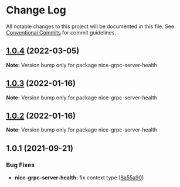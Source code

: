 # Change Log

All notable changes to this project will be documented in this file.
See [Conventional Commits](https://conventionalcommits.org) for commit guidelines.

## [1.0.4](https://github.com/deeplay-io/nice-grpc/compare/nice-grpc-server-health@1.0.3...nice-grpc-server-health@1.0.4) (2022-03-05)

**Note:** Version bump only for package nice-grpc-server-health





## [1.0.3](https://github.com/deeplay-io/nice-grpc/compare/nice-grpc-server-health@1.0.2...nice-grpc-server-health@1.0.3) (2022-01-16)

**Note:** Version bump only for package nice-grpc-server-health





## [1.0.2](https://github.com/deeplay-io/nice-grpc/compare/nice-grpc-server-health@1.0.1...nice-grpc-server-health@1.0.2) (2022-01-16)

**Note:** Version bump only for package nice-grpc-server-health





## 1.0.1 (2021-09-21)


### Bug Fixes

* **nice-grpc-server-health:** fix context type ([8a55a90](https://github.com/deeplay-io/nice-grpc/commit/8a55a90ab32c582a60ebaf28a07511ab60c25690))
